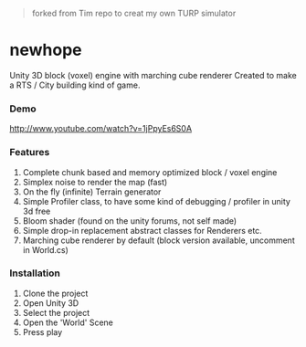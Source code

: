 > forked from Tim repo to creat my own TURP simulator

newhope
=======

Unity 3D block (voxel) engine with marching cube renderer
Created to make a RTS / City building kind of game.

### Demo
http://www.youtube.com/watch?v=1jPpyEs6S0A

### Features
1. Complete chunk based and memory optimized block / voxel engine
2. Simplex noise to render the map (fast)
3. On the fly (infinite) Terrain generator
2. Simple Profiler class, to have some kind of debugging / profiler in unity 3d free
2. Bloom shader (found on the unity forums, not self made)
3. Simple drop-in replacement abstract classes for Renderers etc.
4. Marching cube renderer by default (block version available, uncomment in World.cs)

### Installation
1. Clone the project
2. Open Unity 3D
3. Select the project 
4. Open the 'World' Scene
5. Press play


